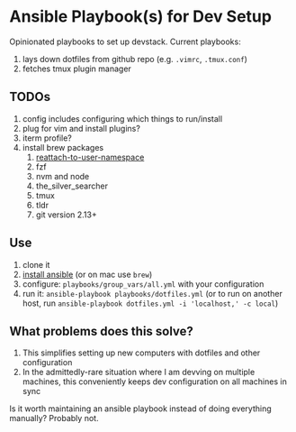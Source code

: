 # Ansible Playbook(s) for Dev Setup

Opinionated playbooks to set up devstack. Current playbooks:

1. lays down dotfiles from github repo (e.g. `.vimrc`, `.tmux.conf`)
1. fetches tmux plugin manager

## TODOs

1. config includes configuring which things to run/install
1. plug for vim and install plugins?
1. iterm profile?
1. install brew packages
    1. [reattach-to-user-namespace](https://github.com/ChrisJohnsen/tmux-MacOSX-pasteboard#quick-summary)
    1. fzf
    1. nvm and node
    1. the_silver_searcher
    1. tmux
    1. tldr
    1. git version 2.13+

## Use

1. clone it
1. [install ansible](http://docs.ansible.com/ansible/intro_installation.html#installing-the-control-machine) (or on mac use `brew`)
1. configure: `playbooks/group_vars/all.yml` with your configuration
1. run it: `ansible-playbook playbooks/dotfiles.yml` (or to run on another host, run `ansible-playbook dotfiles.yml -i 'localhost,' -c local`)

## What problems does this solve?

1. This simplifies setting up new computers with dotfiles and other configuration
1. In the admittedly-rare situation where I am devving on multiple machines, this conveniently keeps dev configuration on all machines in sync

Is it worth maintaining an ansible playbook instead of doing everything manually? Probably not.
